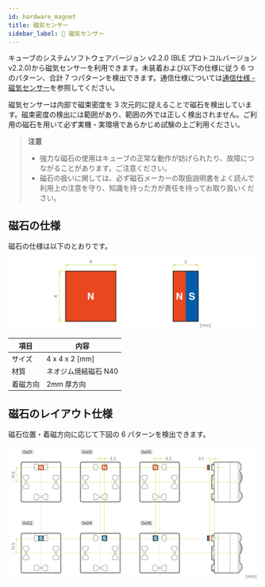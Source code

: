 ```yaml
---
id: hardware_magnet
title: 磁気センサー
sidebar_label: 🔄 磁気センサー
---
```


キューブのシステムソフトウェアバージョン v2.2.0 (BLE プロトコルバージョン v2.2.0)から磁気センサーを利用できます。未装着および以下の仕様に従う 6 つのパターン、合計 7 つパターンを検出できます。通信仕様については[通信仕様 - 磁気センサー](magnetic_sensor.md)を参照してください。

磁気センサーは内部で磁束密度を 3 次元的に捉えることで磁石を検出しています。磁束密度の検出には範囲があり、範囲の外では正しく検出されません。ご利用の磁石を用いて必ず実機・実環境であらかじめ試験の上ご利用ください。

> **注意**
>
> - 強力な磁石の使用はキューブの正常な動作が妨げられたり、故障につながることがあります。ご注意ください。
> - 磁石の扱いに関しては、必ず磁石メーカーの取扱説明書をよく読んで利用上の注意を守り、知識を持った方が責任を持ってお取り扱いください。

## **磁石の仕様**

磁石の仕様は以下のとおりです。

![magnet specification](assets/hardware_magnet.svg)

| 項目     | 内容                 |
| -------- | -------------------- |
| サイズ   | 4 x 4 x 2 [mm]       |
| 材質     | ネオジム焼結磁石 N40 |
| 着磁方向 | 2mm 厚方向           |

## **磁石のレイアウト仕様**

磁石位置・着磁方向に応じて下図の 6 パターンを検出できます。

![magnet layout specification](assets/hardware_magnet_layout.svg)

